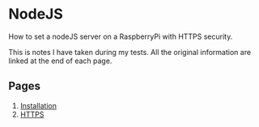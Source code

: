 # NodeJS

How to set a nodeJS server on a RaspberryPi with HTTPS security.

This is notes I have taken during my tests. All the original information are linked at the end of each page.

## Pages

1. [Installation](1_install.md)
2. [HTTPS](2_https.md)
